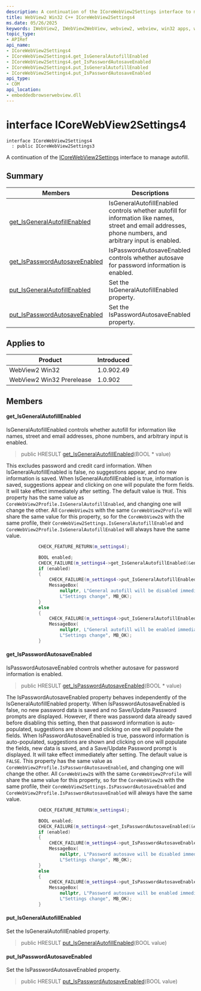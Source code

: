 ```yaml
---
description: A continuation of the ICoreWebView2Settings interface to manage autofill.
title: WebView2 Win32 C++ ICoreWebView2Settings4
ms.date: 05/26/2025
keywords: IWebView2, IWebView2WebView, webview2, webview, win32 apps, win32, edge, ICoreWebView2, ICoreWebView2Controller, browser control, edge html, ICoreWebView2Settings4
topic_type: 
- APIRef
api_name:
- ICoreWebView2Settings4
- ICoreWebView2Settings4.get_IsGeneralAutofillEnabled
- ICoreWebView2Settings4.get_IsPasswordAutosaveEnabled
- ICoreWebView2Settings4.put_IsGeneralAutofillEnabled
- ICoreWebView2Settings4.put_IsPasswordAutosaveEnabled
api_type:
- COM
api_location:
- embeddedbrowserwebview.dll
---
```


# interface ICoreWebView2Settings4

```
interface ICoreWebView2Settings4
  : public ICoreWebView2Settings3
```

A continuation of the [ICoreWebView2Settings](icorewebview2settings.md#icorewebview2settings) interface to manage autofill.

## Summary

 Members                        | Descriptions
--------------------------------|---------------------------------------------
[get_IsGeneralAutofillEnabled](#get_isgeneralautofillenabled) | IsGeneralAutofillEnabled controls whether autofill for information like names, street and email addresses, phone numbers, and arbitrary input is enabled.
[get_IsPasswordAutosaveEnabled](#get_ispasswordautosaveenabled) | IsPasswordAutosaveEnabled controls whether autosave for password information is enabled.
[put_IsGeneralAutofillEnabled](#put_isgeneralautofillenabled) | Set the IsGeneralAutofillEnabled property.
[put_IsPasswordAutosaveEnabled](#put_ispasswordautosaveenabled) | Set the IsPasswordAutosaveEnabled property.

## Applies to

Product                         | Introduced
--------------------------------|---------------------------------------------
WebView2 Win32            |    1.0.902.49
WebView2 Win32 Prerelease |    1.0.902

## Members

#### get_IsGeneralAutofillEnabled

IsGeneralAutofillEnabled controls whether autofill for information like names, street and email addresses, phone numbers, and arbitrary input is enabled.

> public HRESULT [get_IsGeneralAutofillEnabled](#get_isgeneralautofillenabled)(BOOL * value)

This excludes password and credit card information. When IsGeneralAutofillEnabled is false, no suggestions appear, and no new information is saved. When IsGeneralAutofillEnabled is true, information is saved, suggestions appear and clicking on one will populate the form fields. It will take effect immediately after setting. The default value is `TRUE`. This property has the same value as `CoreWebView2Profile.IsGeneralAutofillEnabled`, and changing one will change the other. All `CoreWebView2`s with the same `CoreWebView2Profile` will share the same value for this property, so for the `CoreWebView2`s with the same profile, their `CoreWebView2Settings.IsGeneralAutofillEnabled` and `CoreWebView2Profile.IsGeneralAutofillEnabled` will always have the same value.

```cpp
            CHECK_FEATURE_RETURN(m_settings4);

            BOOL enabled;
            CHECK_FAILURE(m_settings4->get_IsGeneralAutofillEnabled(&enabled));
            if (enabled)
            {
                CHECK_FAILURE(m_settings4->put_IsGeneralAutofillEnabled(FALSE));
                MessageBox(
                    nullptr, L"General autofill will be disabled immediately.",
                    L"Settings change", MB_OK);
            }
            else
            {
                CHECK_FAILURE(m_settings4->put_IsGeneralAutofillEnabled(TRUE));
                MessageBox(
                    nullptr, L"General autofill will be enabled immediately.",
                    L"Settings change", MB_OK);
            }
```

#### get_IsPasswordAutosaveEnabled

IsPasswordAutosaveEnabled controls whether autosave for password information is enabled.

> public HRESULT [get_IsPasswordAutosaveEnabled](#get_ispasswordautosaveenabled)(BOOL * value)

The IsPasswordAutosaveEnabled property behaves independently of the IsGeneralAutofillEnabled property. When IsPasswordAutosaveEnabled is false, no new password data is saved and no Save/Update Password prompts are displayed. However, if there was password data already saved before disabling this setting, then that password information is auto-populated, suggestions are shown and clicking on one will populate the fields. When IsPasswordAutosaveEnabled is true, password information is auto-populated, suggestions are shown and clicking on one will populate the fields, new data is saved, and a Save/Update Password prompt is displayed. It will take effect immediately after setting. The default value is `FALSE`. This property has the same value as `CoreWebView2Profile.IsPasswordAutosaveEnabled`, and changing one will change the other. All `CoreWebView2`s with the same `CoreWebView2Profile` will share the same value for this property, so for the `CoreWebView2`s with the same profile, their `CoreWebView2Settings.IsPasswordAutosaveEnabled` and `CoreWebView2Profile.IsPasswordAutosaveEnabled` will always have the same value.

```cpp
            CHECK_FEATURE_RETURN(m_settings4);

            BOOL enabled;
            CHECK_FAILURE(m_settings4->get_IsPasswordAutosaveEnabled(&enabled));
            if (enabled)
            {
                CHECK_FAILURE(m_settings4->put_IsPasswordAutosaveEnabled(FALSE));
                MessageBox(
                    nullptr, L"Password autosave will be disabled immediately.",
                    L"Settings change", MB_OK);
            }
            else
            {
                CHECK_FAILURE(m_settings4->put_IsPasswordAutosaveEnabled(TRUE));
                MessageBox(
                    nullptr, L"Password autosave will be enabled immediately.",
                    L"Settings change", MB_OK);
            }
```

#### put_IsGeneralAutofillEnabled

Set the IsGeneralAutofillEnabled property.

> public HRESULT [put_IsGeneralAutofillEnabled](#put_isgeneralautofillenabled)(BOOL value)

#### put_IsPasswordAutosaveEnabled

Set the IsPasswordAutosaveEnabled property.

> public HRESULT [put_IsPasswordAutosaveEnabled](#put_ispasswordautosaveenabled)(BOOL value)

